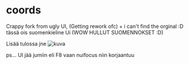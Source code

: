 # coords
Crappy fork from ugly UI, (Getting rework ofc) + i can't find the orginal :D tässä ois suomenkieline Ui (WOW HULLUT SUOMENNOKSET :D)

Lisää tulossa jne
![kuva](https://user-images.githubusercontent.com/95856241/226864205-5c9e3744-7184-4737-b298-c216d9c7ca6c.png)


ps... UI jää jumiin eli F8 vaan nuifocus niin korjaantuu

